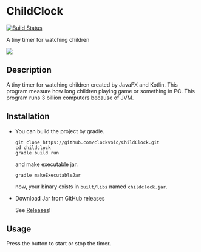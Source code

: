 # ChildClock
[![Build Status](https://travis-ci.org/clockvoid/ChildClock.svg?branch=master)](https://travis-ci.org/clockvoid/ChildClock)

A tiny timer for watching children

[![](https://i.imgur.com/QXMxVHSm.png)](https://i.imgur.com/QXMxVHS.png)

## Description
A tiny timer for watching children created by JavaFX and Kotlin.
This program measure how long children playing game or something in PC.
This program runs 3 billion computers because of JVM.

## Installation
* You can build the project by gradle.
    ```
    git clone https://github.com/clockvoid/ChildClock.git
    cd childclock
    gradle build run
    ```
    and make executable jar.
    ```
    gradle makeExecutableJar
    ```
    now, your binary exists in `built/libs` named `childclock.jar`.

* Download Jar from GitHub releases

    See [Releases](https://github.com/clockvoid/ChildClock/releases)!

## Usage
Press the button to start or stop the timer.
